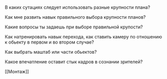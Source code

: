 В каких сутациях следует использовать разные крупности плана?

Как мне развить навык правильного выбора крупности планов?

Какие вопросы ты задаешь при выборе правильной крупости?

Как натренировать навык перехода, как ставить камеру по отношению к обьекту в первом и во втором случае?

Как выбрать маштаб или части обьектов?

Какое впечатление оставит стык кадров в сознании зрителей?






[[Монтаж]]